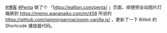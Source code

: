 <p><a href="https://e5n.cc/tags/%E5%8D%9A%E5%AE%A2" class="mention hashtag" rel="tag">#<span>博客</span></a> <a href="https://e5n.cc/tags/Penta" class="mention hashtag" rel="tag">#<span>Penta</span></a> 做了个 「<a href="https://eallion.com/penta/" target="_blank" rel="nofollow noopener" translate="no"><span class="invisible">https://</span><span class="">eallion.com/penta/</span><span class="invisible"></span></a>  」页面，顺便把全站图片灯箱换到 <a href="https://memo.wananaiko.com/m/458" target="_blank" rel="nofollow noopener" translate="no"><span class="invisible">https://</span><span class="">memo.wananaiko.com/m/458</span><span class="invisible"></span></a>  所说的 <a href="https://github.com/spinningarrow/zoom-vanilla.js/" target="_blank" rel="nofollow noopener" translate="no"><span class="invisible">https://</span><span class="ellipsis">github.com/spinningarrow/zoom-</span><span class="invisible">vanilla.js/</span></a>  ，更新了一下 Bilibili 的 Shortcode 播放器代码。</p>